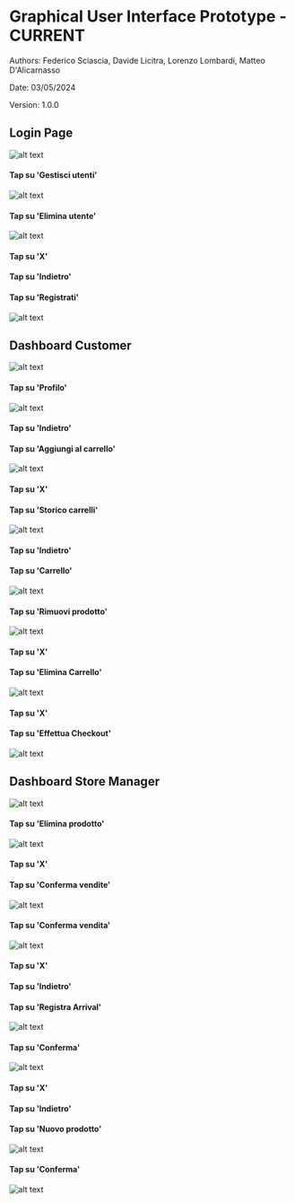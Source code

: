 # Graphical User Interface Prototype - CURRENT

Authors: Federico Sciascia, Davide Licitra, Lorenzo Lombardi, Matteo D'Alicarnasso

Date: 03/05/2024

Version: 1.0.0

## Login Page
![alt text](<resources/GUI v1/Login Page Customer.png>)
#### Tap su 'Gestisci utenti'
![alt text](<resources/GUI v1/Manage Users.png>) 
#### Tap su 'Elimina utente'
![alt text](<resources/GUI v1/Manage Users Elimina utente.png>) 
#### Tap su 'X'
#### Tap su 'Indietro'
#### Tap su 'Registrati'
![alt text](<resources/GUI v1/Register Page Customer.png>)
## Dashboard Customer
![alt text](<resources/GUI v1/Homepage Customer.png>)
#### Tap su 'Profilo'
![alt text](<resources/GUI v1/Profile Page Customer.png>) 
#### Tap su 'Indietro'
#### Tap su 'Aggiungi al carrello'
![alt text](<resources/GUI v1/Homepage Customer Aggiungi al carrello.png>)
#### Tap su 'X'
#### Tap su 'Storico carrelli'
![alt text](<resources/GUI v1/Cart History Page.png>)
#### Tap su 'Indietro'
#### Tap su 'Carrello'
![alt text](<resources/GUI v1/Cart Page.png>)
#### Tap su 'Rimuovi prodotto'
![alt text](<resources/GUI v1/Cart Page Rimuovi prodotto.png>) 
#### Tap su 'X'
#### Tap su 'Elimina Carrello'
![alt text](<resources/GUI v1/Cart Page Elimina carrello.png>)
#### Tap su 'X'
#### Tap su 'Effettua Checkout'
![alt text](<resources/GUI v1/Cart Page Checkout.png>) 
## Dashboard Store Manager
![alt text](<resources/GUI v1/Homepage Store Manager.png>)
#### Tap su 'Elimina prodotto'
![alt text](<resources/GUI v1/Homepage Store Manager Elimina prodotto.png>)
#### Tap su 'X'
#### Tap su 'Conferma vendite'
![alt text](<resources/GUI v1/Confirm Sales Page.png>)
#### Tap su 'Conferma vendita'
![alt text](<resources/GUI v1/Confirm Sales Page Conferma vendita.png>) 
#### Tap su 'X'
#### Tap su 'Indietro'
#### Tap su 'Registra Arrival'
![alt text](<resources/GUI v1/New Arrival Page.png>) 
#### Tap su 'Conferma'
![alt text](<resources/GUI v1/New Arrival Page Conferma.png>) 
#### Tap su 'X'
#### Tap su 'Indietro'
#### Tap su 'Nuovo prodotto'
![alt text](<resources/GUI v1/New Product Page.png>) 
#### Tap su 'Conferma'
![alt text](<resources/GUI v1/New Product Page Conferma.png>) 

